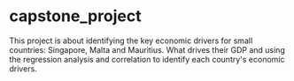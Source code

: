 # capstone_project
This project is about identifying the key economic drivers for small countries: Singapore, Malta and Mauritius. What drives their GDP and using the regression analysis and correlation to identify each country's economic drivers.
